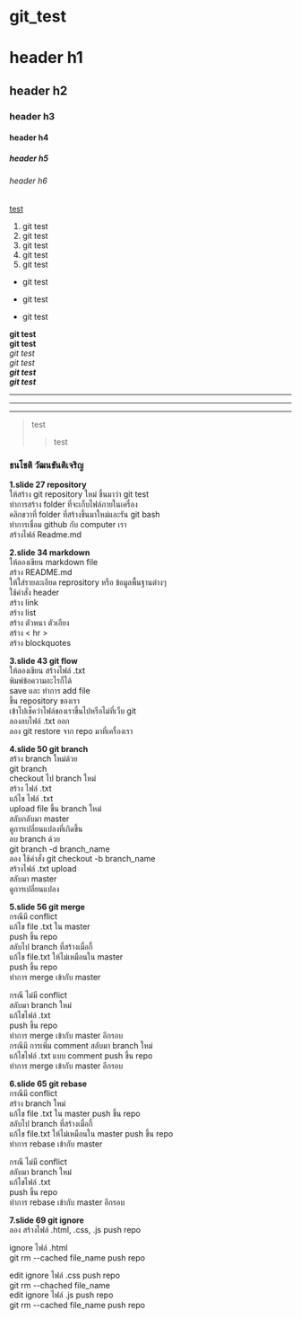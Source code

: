 # **git_test**

 # header h1 
 ##  header h2
 ###  header h3 
 #### header h4
 ##### header h5
 ###### header h6

 <a href="url">test</a>  

 1. git test
 2. git test
 3. git test
 40. git test
 17.  git test

* git test
- git test
+ git test

**git test**  
__git test__  
*git test*  
_git test_  
__*git test*__   
**_git test_**

***
---
___

> test  
>> test

### ธนโชติ วัฒนขันติเจริญ
**1.slide 27 repository**  
ให้สร้าง git repository ใหม่ ขึ้นมาว่า git test  
ทำการสร้าง folder ที่จะเก็บไฟล์ภายในเครื่อง  
คลิกขวาที่ folder ที่สร้างขึ้นมาใหม่และรัน git bash  
ทำการเชื่อม github กับ computer เรา  
สร้างไฟล์ Readme.md  

**2.slide 34 markdown**  
ให้ลองเขียน markdown file  
สร้าง README.md  
ให้ใส่รายละเอียด reprository หรือ ข้อมูลพื้นฐานต่างๆ  
ใช้คำสั่ง header  
สร้าง link  
สร้าง list  
สร้าง ตัวหนา ตัวเอียง  
สร้าง < hr >  
สร้าง blockquotes   

**3.slide 43 git flow**   
ให้ลองเขียน สร้างไฟล์ .txt  
พิมพ์ข้อความอะไรก็ได้  
save และ ทำการ add file  
ขึ้น repository ของเรา  
เข้าไปเช็คว่าไฟล์ของเราขึ้นไปหรือไม่ที่เว็บ git   
ลองลบไฟล์ .txt ออก  
ลอง git restore จาก repo มาที่เครื่องเรา  

**4.slide 50 git branch**  
สร้าง branch  ใหม่ด้วย  
git branch  
checkout ไป branch ใหม่  
สร้าง ไฟล์ .txt  
แก้ไข ไฟล์ .txt  
upload file ขึ้น branch ใหม่  
สลับกลับมา master  
ดูการเปลี่ยนแปลงที่เกิดขึ้น   
ลบ branch ด้วย  
git branch -d branch_name  
ลอง ใช้คำสั่ง git checkout -b branch_name  
สร้างไฟล์ .txt upload  
สลับมา master  
ดูการเปลี่ยนแปลง  



**5.slide 56 git merge**  
กรณีมี conflict  
แก้ไข file .txt ใน master  
push ขึ้น repo  
สลับไป branch ที่สร้างเมื่อกี้  
แก้ไข file.txt ให้ไม่เหมือนใน master  
push ขึ้น repo  
ทำการ merge เข้ากับ master  

กรณี ไม่มี conflict  
สลับมา branch ใหม่  
แก้ไขไฟล์ .txt  
push ขึ้น repo  
ทำการ merge เข้ากับ master 
อีกรอบ  
กรณีมี การเพิ่ม comment
สลับมา branch ใหม่  
แก้ไขไฟล์ .txt แบบ comment
push ขึ้น repo  
ทำการ merge เข้ากับ master 
อีกรอบ  

**6.slide 65 git rebase**  
กรณีมี conflict   
สร้าง branch ใหม่  
แก้ไข file .txt ใน master
push ขึ้น repo  
สลับไป branch ที่สร้างเมื่อกี้  
แก้ไข file.txt ให้ไม่เหมือนใน master
push ขึ้น repo  
ทำการ rebase เข้ากับ master  

กรณี ไม่มี conflict  
สลับมา branch ใหม่  
แก้ไขไฟล์ .txt  
push ขึ้น repo  
ทำการ rebase เข้ากับ master 
อีกรอบ  

**7.slide 69 git ignore**  
ลอง สร้างไฟล์ .html, .css, .js
push repo  

ignore ไฟล์ .html  
git rm --cached file_name
push repo  

edit ignore ไฟล์ .css
push repo  
git rm --chached file_name  
edit ignore ไฟล์ .js
push repo  
git rm --cached file_name
push repo  





